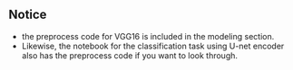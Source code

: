 ## **Notice**
- the preprocess code for VGG16 is included in the modeling section.
- Likewise, the notebook for the classification task using U-net encoder also has the preprocess code if you want to look through. 